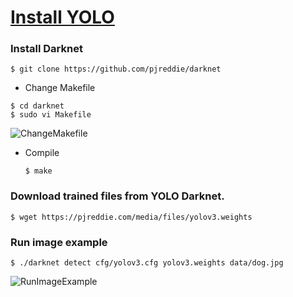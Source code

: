 # [Install YOLO](https://j-remind.tistory.com/60?category=693866)

### Install Darknet
~~~
$ git clone https://github.com/pjreddie/darknet
~~~
- Change Makefile
~~~
$ cd darknet
$ sudo vi Makefile
~~~
![ChangeMakefile](https://t1.daumcdn.net/cfile/tistory/99839C405C4C614C27)
- Compile
  ~~~
  $ make
  ~~~
### Download trained files from YOLO Darknet.
~~~
$ wget https://pjreddie.com/media/files/yolov3.weights
~~~

### Run image example
~~~
$ ./darknet detect cfg/yolov3.cfg yolov3.weights data/dog.jpg
~~~
![RunImageExample](https://t1.daumcdn.net/cfile/tistory/9990124F5C4AC6CE16)
